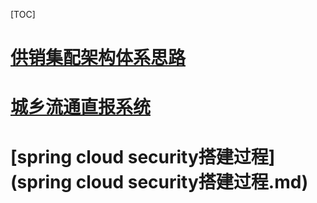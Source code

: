 [TOC]

# [供销集配架构体系思路](供销集配体系架构.md)

# [城乡流通直报系统](城乡流通直报系统.md)

# [spring cloud security搭建过程](spring cloud security搭建过程.md)







